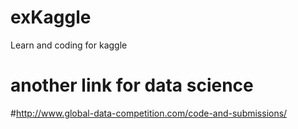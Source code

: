 # exKaggle
Learn and coding for kaggle
# another link for data science
#http://www.global-data-competition.com/code-and-submissions/